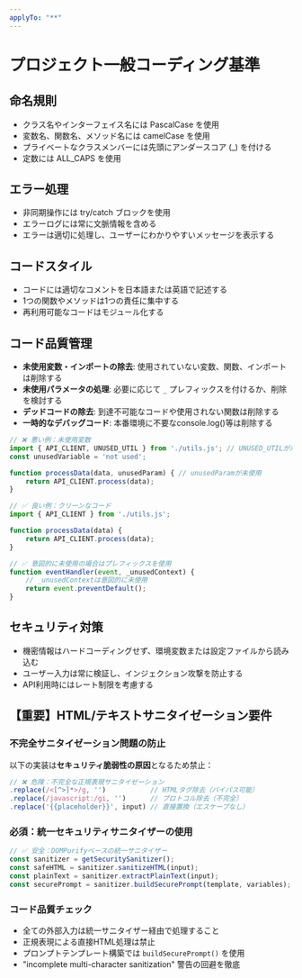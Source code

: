 ```yaml
---
applyTo: "**"
---
```

# プロジェクト一般コーディング基準

## 命名規則
- クラス名やインターフェイス名には PascalCase を使用
- 変数名、関数名、メソッド名には camelCase を使用
- プライベートなクラスメンバーには先頭にアンダースコア (_) を付ける
- 定数には ALL_CAPS を使用

## エラー処理
- 非同期操作には try/catch ブロックを使用
- エラーログには常に文脈情報を含める
- エラーは適切に処理し、ユーザーにわかりやすいメッセージを表示する

## コードスタイル
- コードには適切なコメントを日本語または英語で記述する
- 1つの関数やメソッドは1つの責任に集中する
- 再利用可能なコードはモジュール化する

## コード品質管理
- **未使用変数・インポートの除去**: 使用されていない変数、関数、インポートは削除する
- **未使用パラメータの処理**: 必要に応じて `_` プレフィックスを付けるか、削除を検討する
- **デッドコードの除去**: 到達不可能なコードや使用されない関数は削除する
- **一時的なデバッグコード**: 本番環境に不要なconsole.log()等は削除する

```javascript
// ❌ 悪い例：未使用変数
import { API_CLIENT, UNUSED_UTIL } from './utils.js'; // UNUSED_UTILが未使用
const unusedVariable = 'not used';

function processData(data, unusedParam) { // unusedParamが未使用
    return API_CLIENT.process(data);
}

// ✅ 良い例：クリーンなコード
import { API_CLIENT } from './utils.js';

function processData(data) {
    return API_CLIENT.process(data);
}

// ✅ 意図的に未使用の場合はプレフィックスを使用
function eventHandler(event, _unusedContext) {
    // _unusedContextは意図的に未使用
    return event.preventDefault();
}
```

## セキュリティ対策
- 機密情報はハードコーディングせず、環境変数または設定ファイルから読み込む
- ユーザー入力は常に検証し、インジェクション攻撃を防止する
- API利用時にはレート制限を考慮する

## 【重要】HTML/テキストサニタイゼーション要件

### 不完全サニタイゼーション問題の防止
以下の実装は**セキュリティ脆弱性の原因**となるため禁止：

```javascript
// ❌ 危険：不完全な正規表現サニタイゼーション
.replace(/<[^>]*>/g, '')           // HTMLタグ除去（バイパス可能）
.replace(/javascript:/gi, '')      // プロトコル除去（不完全）
.replace('{{placeholder}}', input) // 直接置換（エスケープなし）
```

### 必須：統一セキュリティサニタイザーの使用
```javascript
// ✅ 安全：DOMPurifyベースの統一サニタイザー
const sanitizer = getSecuritySanitizer();
const safeHTML = sanitizer.sanitizeHTML(input);
const plainText = sanitizer.extractPlainText(input);
const securePrompt = sanitizer.buildSecurePrompt(template, variables);
```

### コード品質チェック
- 全ての外部入力は統一サニタイザー経由で処理すること
- 正規表現による直接HTML処理は禁止
- プロンプトテンプレート構築では `buildSecurePrompt()` を使用
- "incomplete multi-character sanitization" 警告の回避を徹底
